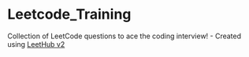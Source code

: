 # Leetcode_Training
Collection of LeetCode questions to ace the coding interview! - Created using [LeetHub v2](https://github.com/arunbhardwaj/LeetHub-2.0)
